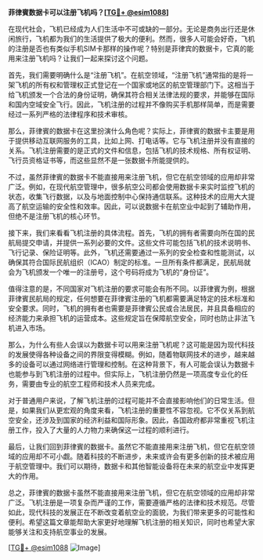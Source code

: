 **菲律賓数据卡可以注册飞机吗？[[TG💪+ @esim1088](https://t.me/s/esim1088)]**

在现代社会，飞机已经成为人们生活中不可或缺的一部分。无论是商务出行还是休闲旅行，飞机都为我们的生活提供了极大的便利。然而，很多人可能会好奇，飞机的注册是否也有类似手机SIM卡那样的操作呢？特别是菲律宾的数据卡，它真的能用来注册飞机吗？让我们一起来探讨这个问题。

首先，我们需要明确什么是“注册飞机”。在航空领域，“注册飞机”通常指的是将一架飞机的所有权和管理权正式登记在一个国家或地区的航空管理部门下。这相当于给飞机颁发一个合法的身份证明，确保其符合相关法律法规的要求，并能够在国际和国内空域安全飞行。因此，飞机注册的过程并不像购买手机那样简单，而是需要经过一系列严格的法律程序和技术审核。

那么，菲律賓的数据卡在这里扮演什么角色呢？实际上，菲律賓的数据卡主要是用于提供移动互联网服务的工具，比如上网、打电话等。它与飞机注册并没有直接的关系。飞机注册需要的是正式的文件和信息，包括飞机的技术规格、所有权证明、飞行员资格证书等，而这些显然不是一张数据卡所能提供的。

不过，虽然菲律賓的数据卡不能直接用来注册飞机，但它在航空领域的应用却非常广泛。例如，在现代航空管理中，很多航空公司都会使用数据卡来实时监控飞机的状态，收集飞行数据，以及与地面控制中心保持通信联系。这种技术的应用大大提高了航空运输的安全性和效率。因此，可以说数据卡在航空业中起到了辅助作用，但绝不是注册飞机的核心环节。

接下来，我们来看看飞机注册的具体流程。首先，飞机的拥有者需要向所在国的民航局提交申请，并提供一系列必要的文件。这些文件可能包括飞机的技术说明书、飞行记录、保险证明等。此外，飞机还需要通过一系列的安全检查和性能测试，以确保其符合国际民航组织（ICAO）制定的标准。一旦所有条件都满足，民航局就会为飞机颁发一个唯一的注册号，这个号码将成为飞机的“身份证”。

值得注意的是，不同国家对飞机注册的要求可能会有所不同。以菲律賓为例，根据菲律賓民航局的规定，任何想要在菲律賓注册的飞机都需要满足特定的技术标准和安全要求。同时，飞机的拥有者也需要是菲律賓公民或合法居民，并且具备相应的经济能力来承担飞机的运营成本。这些规定旨在保障航空安全，同时也防止非法飞机进入市场。

那么，为什么有些人会误以为数据卡可以用来注册飞机呢？这可能是因为现代科技的发展使得各种设备之间的界限变得模糊。例如，随着物联网技术的进步，越来越多的设备可以通过网络进行管理和控制。在这种背景下，有人可能会误认为数据卡也能参与到飞机注册的过程中。但实际上，飞机注册仍然是一项高度专业化的任务，需要由专业的航空工程师和技术人员来完成。

对于普通用户来说，了解飞机注册的过程可能并不会直接影响他们的日常生活。但是，如果我们从更宏观的角度来看，飞机注册的重要性不容忽视。它不仅关系到航空安全，还涉及到国家的经济利益和国际形象。因此，各国政府都非常重视飞机注册工作，投入了大量的人力物力来确保这一过程的顺利进行。

最后，让我们回到菲律賓的数据卡。虽然它不能直接用来注册飞机，但它在航空领域的应用却不可小觑。随着科技的不断进步，未来或许会有更多创新的技术被应用于航空管理中。我们可以期待，数据卡和其他智能设备将在未来的航空业中发挥更大的作用。

总之，菲律賓的数据卡虽然不能直接用来注册飞机，但它在航空领域的应用却非常广泛。飞机注册是一项复杂而严谨的工作，需要遵循严格的法律和技术规范。尽管如此，现代科技的发展正在不断改变着航空业的面貌，为我们带来更多的可能性和便利。希望这篇文章能帮助大家更好地理解飞机注册的相关知识，同时也希望大家能够关注和支持航空事业的发展。

[[TG💪+ @esim1088](https://t.me/s/esim1088) ![Image](https://i.postimg.cc/4NQfJmqS/Snipaste-2025-05-13-00-14-12.png)]